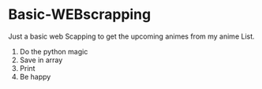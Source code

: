 # Basic-WEBscrapping

Just a basic web Scapping to get the upcoming animes from my anime List.

1. Do the python magic
2. Save in array
3. Print
4. Be happy
